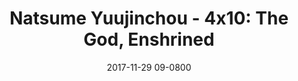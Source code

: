 ---
layout: entry.pug
title: "Natsume Yuujinchou - 4x10: The God, Enshrined"
date: 2017-11-29 09-0800
publishDate: 2017-12-31T00:00:00 -0800
broadcastDate: 2012-03-05 09-0800
categories: watchthroughs anime natsume-yuujinchou
draft: true
---